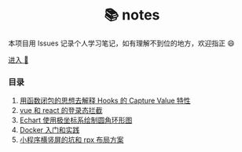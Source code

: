 <h1 align="center">📚 notes</h1>

本项目用 Issues 记录个人学习笔记，如有理解不到位的地方，欢迎指正 😄

[进入 🚪](https://github.com/Xiaolong96/notes/issues)

### 目录

1. [用函数闭包的思想去解释 Hooks 的 Capture Value 特性](https://github.com/Xiaolong96/notes/issues/1)
2. [vue 和 react 的登录态拦截](https://github.com/Xiaolong96/notes/issues/2)
3. [Echart 使用极坐标系绘制圆角环形图](https://github.com/Xiaolong96/notes/issues/3)
4. [Docker 入门和实践](https://github.com/Xiaolong96/notes/issues/4)
5. [小程序横竖屏的坑和 rpx 布局方案](https://github.com/Xiaolong96/notes/issues/5)
